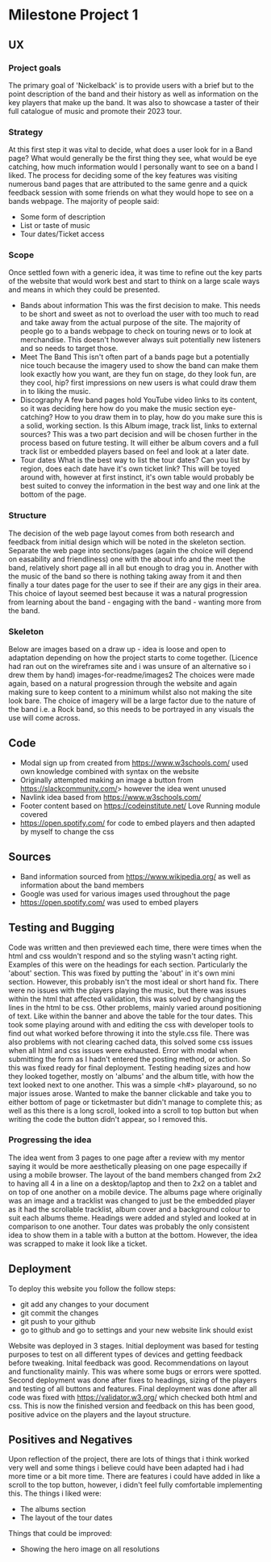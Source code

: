 # Milestone Project 1

## UX

### Project goals

The primary goal of 'Nickelback' is to provide users with a brief but to the point description of the band and their history as well as information on the key players that make up the band. It was also to showcase a taster of their full catalogue of music and promote their 2023 tour.

### Strategy

At this first step it was vital to decide, what does a user look for in a Band page? What would generally be the first thing they see, what would be eye catching, how much information would I personally want to see on a band I liked. The process for deciding some of the key features was visiting numerous band pages that are attributed to the same genre and a quick feedback session with some friends on what they would hope to see on a bands webpage. The majority of people said:

* Some form of description
* List or taste of music
* Tour dates/Ticket access

### Scope

Once settled fown with a generic idea, it was time to refine out the key parts of the website that would work best and start to think on a large scale ways and means in which they could be presented.

* Bands about information
  This was the first decision to make. This needs to be short and sweet as not to overload the user with too much to read and take away from the actual purpose of the site. The majority of people go to a bands webpage to check on touring news or to look at merchandise. This doesn't however always suit potentially new listeners and so needs to target those.
* Meet The Band
  This isn't often part of a bands page but a potentially nice touch because the imagery used to show the band can make them look exactly how you want, are they fun on stage, do they look fun, are they cool, hip? first impressions on new users is what could draw them in to liking the music.
* Discography
  A few band pages hold YouTube video links to its content, so it was deciding here how do you make the music section eye-catching? How to you draw them in to play, how do you make sure this is a solid, working section. Is this Album image, track list, links to external sources? This was a two part decision and will be chosen further in the process based on future testing. It will either be album covers and a full track list or embedded players based on feel and look at a later date.
* Tour dates
  What is the best way to list the tour dates? Can you list by region, does each date have it's own ticket link? This will be toyed around with, however at first instinct, it's own table would probably be best suited to convey the information in the best way and one link at the bottom of the page.
  
### Structure

The decision of the web page layout comes from both research and feedback from initial design which will be noted in the skeleton section. Separate the web page into sections/pages (again the choice will depend on easability and friendliness) one with the about info and the meet the band, relatively short page all in all but enough to drag you in. Another with the music of the band so there is nothing taking away from it and then finally a tour dates page for the user to see if their are any gigs in their area. This choice of layout seemed best because it was a natural progression from learning about the band - engaging with the band - wanting more from the band.

### Skeleton

Below are images based on a draw up - idea is loose and open to adaptation depending on how the project starts to come together.
(Licence had ran out on the wireframes site and i was unsure of an alternative so i drew them by hand)
images-for-readme/images2
The choices were made again, based on a natural progression through the website and again making sure to keep content to a minimum whilst also not making the site look bare. The choice of imagery will be a large factor due to the nature of the band i.e. a Rock band, so this needs to be portrayed in any visuals the use will come across.

## Code

* Modal sign up from created from <https://www.w3schools.com/> used own knowledge combined with syntax on the website
* Originally attempted making an image a button from <https://slackcommunity.com/>> however the idea went unused
* Navlink idea based from <https://www.w3schools.com/>
* Footer content based on <https://codeinstitute.net/> Love Running module covered
* <https://open.spotify.com/> for code to embed players and then adapted by myself to change the css

## Sources

* Band information sourced from <https://www.wikipedia.org/> as well as information about the band members
* Google was used for various images used throughout the page
* <https://open.spotify.com/> was used to embed players

## Testing and Bugging

Code was written and then previewed each time, there were times when the html and css wouldn't respond and so the styling wasn't acting right. Examples of this were on the headings for each section. Particularly the 'about' section. This was fixed by putting the 'about' in it's own mini section. However, this probably isn't the most ideal or short hand fix.
There were no issues with the players playing the music, but there was issues within the html that affected validation, this was solved by changing the lines in the html to be css.
Other problems, mainly varied around positioning of text. Like within the banner and above the table for the tour dates. This took some playing around with and editing the css with developer tools to find out what worked before throwing it into the style.css file.
There was also problems with not clearing cached data, this solved some css issues when all html and css issues were exhausted.
Error with modal when submitting the form as I hadn't entered the posting method, or action. So this was fixed ready for final deployment.
Testing heading sizes and how they looked together, mostly on 'albums' and the album title, with how the text looked next to one another. This was a simple <h#> playaround, so no major issues arose.
Wanted to make the banner clickable and take you to either bottom of page or ticketmaster but didn't manage to complete this; as well as this there is a long scroll, looked into a scroll to top button but when writing the code the button didn't appear, so I removed this.

### Progressing the idea

The idea went from 3 pages to one page after a review with my mentor saying it would be more aesthetically pleasing on one page especailly if using a mobile browser. The layout of the band members changed from 2x2 to having all 4 in a line on a desktop/laptop and then to 2x2 on a tablet and on top of one another on a mobile device. The albums page where originally was an image and a tracklist was changed to just be the embedded player as it had the scrollable tracklist, album cover and a background colour to suit each albums theme. Headings were added and styled and looked at in comparison to one another.
Tour dates was probably the only consistent idea to show them in a table with a button at the bottom. However, the idea was scrapped to make it look like a ticket.

## Deployment

To deploy this website you follow the follow steps:

* git add any changes to your document
* git commit the changes
* git push to your github
* go to github and go to settings and your new website link should exist

Website was deployed in 3 stages. Initial deployment was based for testing purposes to test on all different types of devices and getting feedback before tweaking.
Inital feedback was good. Recommendations on layout and functionality mainly. This was where some bugs or errors were spotted.
Second deployment was done after fixes to headings, sizing of the players and testing of all buttons and features.
Final deployment was done after all code was fixed with <https://validator.w3.org/> which checked both html and css. This is now the finished version and feedback on this has been good, positive advice on the players and the layout structure.

## Positives and Negatives

Upon reflection of the project, there are lots of things that i think worked very well and some things i believe could have been adapted had i had more time or a bit more time. There are features i could have added in like a scroll to the top button, however, i didn't feel fully comfortable implementing this.
The things i liked were:

* The albums section
* The layout of the tour dates

Things that could be improved:

* Showing the hero image on all resolutions
